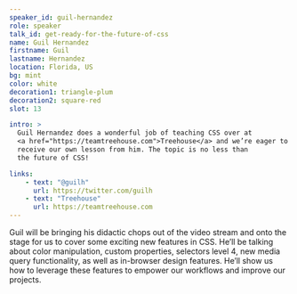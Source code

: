 ```yaml
---
speaker_id: guil-hernandez
role: speaker
talk_id: get-ready-for-the-future-of-css
name: Guil Hernandez
firstname: Guil
lastname: Hernandez
location: Florida, US
bg: mint
color: white
decoration1: triangle-plum
decoration2: square-red
slot: 13

intro: >
  Guil Hernandez does a wonderful job of teaching CSS over at
  <a href="https://teamtreehouse.com">Treehouse</a> and we’re eager to
  receive our own lesson from him. The topic is no less than
  the future of CSS!

links:
    - text: "@guilh"
      url: https://twitter.com/guilh
    - text: "Treehouse"
      url: https://teamtreehouse.com
---
```


<p>
Guil will be bringing his didactic chops out of the video stream and onto the stage for us to cover some exciting new features in CSS. He’ll be talking about color manipulation, custom properties, selectors level 4, new media query functionality, as well as in-browser design features. He’ll show us how to leverage these features to empower our workflows and improve our projects.
</p>
